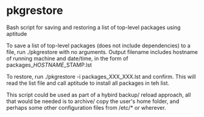 # pkgrestore
Bash script for saving and restoring a list of top-level packages using aptitude

To save a list of top-level packages (does not include dependencies) to a file, run
./pkgrestore with no arguments. Output filename includes hostname of running machine
and date/time, in the form of packages_$HOSTNAME\_$STAMP.lst

To restore, run ./pkgrestore -i packages_XXX_XXX.lst and confirm. This will read the
list file and call aptitude to install all packages in teh list.

This script could be used as part of a hybird backup/ reload approach, all that would
be needed is to archive/ copy the user's home folder, and perhaps some other 
configuration files from /etc/* or wherever.
